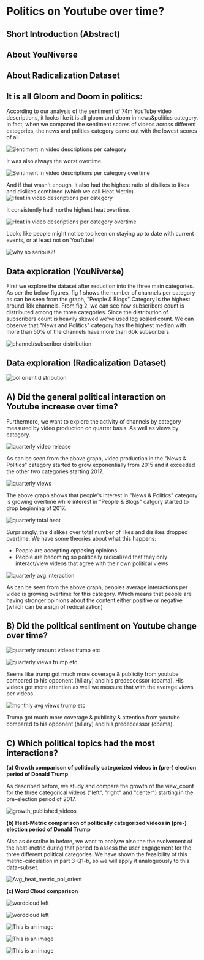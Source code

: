# Politics on Youtube over time?

## Short Introduction (Abstract)

## About YouNiverse

## About Radicalization Dataset

## It is all Gloom and Doom in politics:

According to our analysis of the sentiment of 74m YouTube video descriptions, it looks like it is all gloom and doom in news&politics category. In fact, when we compared the sentiment scores of videos across different categories, the news and politics category came out with the lowest scores of all.

![Sentiment in video descriptions per category](assets/img/Sentiment_per_category.png)

It was also always the worst overtime.

![Sentiment in video descriptions per category overtime](assets/img/Sentiment_per_category_over_time.png)

And if that wasn't enough, it also had the highest ratio of dislikes to likes and dislikes combined (which we call Heat Metric). 
![Heat in video descriptions per category](assets/img/Heat_per_category.png)

It consistently had morthe highest heat overtime.

![Heat in video descriptions per category overtime](assets/img/Heat_per_category_over_time.png)

Looks like people might not be too keen on staying up to date with current events, or at least not on YouTube!

![why so serious?!](assets/img/why-so-serious-joker.gif)



## Data exploration (YouNiverse)
First we explore the dataset after reduction into the three main categories. As per the below figures, fig 1 shows the number of channels per category as can be seen from the graph, "People & Blogs" Category is the highest around 18k channels. From fig 2, we can see how subscribers count is distributed among the three categories. Since the distribution of subscribers count is heavily skewed we've used log scaled count. We can observe that "News and Politics" category has the highest median with more than 50% of the channels have more than 60k subscribers.

![channel/subscriber distribution](/assets/img/exploration_1.png)

## Data exploration (Radicalization Dataset)

![pol orient distribution](/assets/img/exploration_2.png)


## A) Did the general political interaction on Youtube increase over time?

Furthermore, we want to explore the activity of channels by category measured by video production on quarter basis. As well as views by category.

![quarterly video release](/assets/img/number_videos_uploaded.png)

As can be seen from the above graph, video production in the "News & Politics" category started to grow exponentially from 2015 and it exceeded the other two categories starting 2017.

![quarterly views](/assets/img/Interaction.png)

The above graph shows that people's interest in "News & Politics" category is growing overtime while interest in "People & Blogs" catgory started to drop beginning of 2017.

![quarterly total heat](/assets/img/heat_metric_1.png)

Surprisingly, the dislikes over total number of likes and dislikes dropped overtime. We have some theories about what this happens:

- People are accepting opposing opinions
- People are becoming so politically radicalized that they only interact/view videos that agree with their own political views

![quarterly avg interaction](/assets/img/avg_interactions.png)

As can be seen from the above graph, peoples average interactions per video is growing overtime for this category. Which means that people are having stronger opinions about the content either positive or negative (which can be a sign of redicalization)



## B) Did the political sentiment on Youtube change over time? 

![quarterly amount videos trump etc](/assets/img/trump_clinton_obama_videos.png)

![quarterly views trump etc](/assets/img/trump_clinton_obama_monthly_views.png)

Seems like trump got much more coverage & publicity from youtube compared to his opponent (hillary) and his predeccessor (obama).
His videos got more attention as well we measure that with the average views per videos.

![monthly avg views trump etc](/assets/img/avg_views_trump_etc.png)

Trump got much more coverage & publicity & attention from youtube compared to his opponent (hillary) and his predeccessor (obama). 



## C) Which political topics had the most interactions?

**(a) Growth comparison of politically categorized videos in (pre-) election period of Donald Trump**

As described before, we study and compare the growth of the view_count for the three categorical videos ("left", "right" and "center") starting in the pre-election period of 2017.

![growth_published_videos](/assets/img/growth_published_videos.png)


**(b) Heat-Metric comparison of politically categorized videos in (pre-) election period of Donald Trump**

Also as describe in before, we want to analyze also the the evolvement of the heat-metric during that period to assess the user engagement for the three different political categories. We have shown the feasibility of this metric-calculation in part 3-Q1-b, so we will apply it analoguously to this data-subset.

![Avg_heat_metric_pol_orient](/assets/img/Avg_heat_metric_pol_orient.png)

**(c) Word Cloud comparison**

![wordcloud left](/assets/img/word_cloud_left.png)

![wordcloud left](/assets/img/word_cloud_right.png)




![This is an image](/assets/img/sent_time.png)

![This is an image](/assets/img/sent.png)

![This is an image](/assets/img/sent_figures.png)
